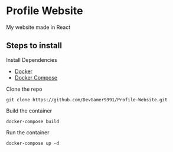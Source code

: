# Profile Website
My website made in React

## Steps to install

Install Dependencies
- [Docker](https://docs.docker.com/engine/install/)
- [Docker Compose](https://docs.docker.com/compose/install/)

Clone the repo
```
git clone https://github.com/DevGamer9991/Profile-Website.git
```

Build the container
```
docker-compose build
```

Run the container

```
docker-compose up -d
```
